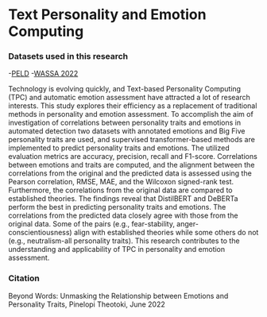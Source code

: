 # Text Personality and Emotion Computing

### Datasets used in this research
-[PELD](https://github.com/preke/PELD)
-[WASSA 2022](https://codalab.lisn.upsaclay.fr/competitions/834#learn_the_details-datasets)

Technology is evolving quickly, and Text-based Personality Computing (TPC) and automatic emotion assessment have attracted a lot of research interests. This study explores their efficiency as a replacement of traditional methods in personality and emotion assessment. To accomplish the aim of investigation of correlations between personality traits and emotions in automated detection two datasets with annotated emotions and Big Five personality traits are used, and supervised transformer-based methods are implemented to predict personality traits and emotions. The utilized evaluation metrics are accuracy, precision, recall and F1-score. Correlations between emotions and traits are computed, and the alignment between the correlations from the original and the predicted data is assessed using the Pearson correlation, RMSE, MAE, and the Wilcoxon signed-rank test. Furthermore, the correlations from the original data are compared to established theories. The findings reveal that DistilBERT and DeBERTa perform the best in predicting personality traits and emotions. The correlations from the predicted data closely agree with those from the original data. Some of the pairs (e.g., fear-stability, anger-conscientiousness) align with established theories while some others do not (e.g., neutralism-all personality traits). This research contributes to the understanding and applicability of TPC in personality and emotion assessment.

### Citation
Beyond Words: Unmasking the Relationship between Emotions and Personality Traits, Pinelopi Theotoki,  June 2022
